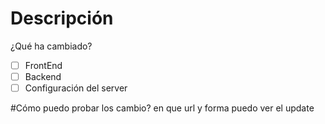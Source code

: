 # Descripción
¿Qué ha cambiado?

- [ ] FrontEnd
- [ ] Backend
- [ ] Configuración del server

#Cómo puedo probar los cambio?
en que url y forma puedo ver  el update
